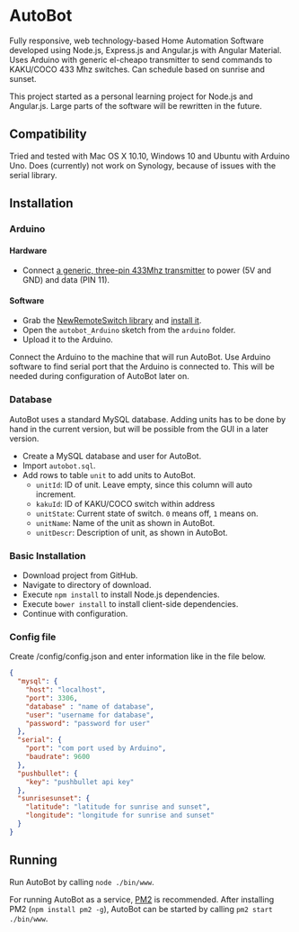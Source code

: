 # AutoBot
Fully responsive, web technology-based Home Automation Software developed using Node.js, Express.js and Angular.js with Angular Material. Uses Arduino with generic el-cheapo transmitter to send commands to KAKU/COCO 433 Mhz switches. Can schedule based on sunrise and sunset.

This project started as a personal learning project for Node.js and Angular.js. Large parts of the software will be rewritten in the future.

## Compatibility
Tried and tested with Mac OS X 10.10, Windows 10 and Ubuntu with Arduino Uno. Does (currently) not work on Synology, because of issues with the serial library.

## Installation

### Arduino
#### Hardware
* Connect [a generic, three-pin 433Mhz transmitter](http://www.hobbyelectronica.nl/product/433mhz-rf-ontvanger-zender-set/) to power (5V and GND) and data (PIN 11).

#### Software
* Grab the [NewRemoteSwitch library](https://bitbucket.org/fuzzillogic/433mhzforarduino/wiki/Home) and [install it](https://www.arduino.cc/en/Guide/Libraries).
* Open the `autobot_Arduino` sketch from the `arduino` folder.
* Upload it to the Arduino.

Connect the Arduino to the machine that will run AutoBot. Use Arduino software to find serial port that the Arduino is connected to. This will be needed during configuration of AutoBot later on.

### Database
AutoBot uses a standard MySQL database. Adding units has to be done by hand in the current version, but will be possible from the GUI in a later version.

* Create a MySQL database and user for AutoBot.
* Import `autobot.sql`.
* Add rows to table `unit` to add units to AutoBot.
  * `unitId`: ID of unit. Leave empty, since this  column will auto increment.
  * `kakuId`: ID of KAKU/COCO switch within address
  * `unitState`: Current state of switch. `0` means off, `1` means on.
  * `unitName`: Name of the unit as shown in AutoBot.
  * `unitDescr`: Description of unit, as shown in AutoBot.

### Basic Installation
* Download project from GitHub.
* Navigate to directory of download.
* Execute `npm install` to install Node.js dependencies.
* Execute `bower install` to install client-side dependencies.
* Continue with configuration.

### Config file
Create /config/config.json and enter information like in the file below.

```json
{
  "mysql": {
    "host": "localhost",
    "port": 3306,
    "database" : "name of database",
    "user": "username for database",
    "password": "password for user"
  },
  "serial": {
    "port": "com port used by Arduino",
    "baudrate": 9600
  },
  "pushbullet": {
    "key": "pushbullet api key"
  },
  "sunrisesunset": {
    "latitude": "latitude for sunrise and sunset",
    "longitude": "longitude for sunrise and sunset"
  }
}
```

## Running
Run AutoBot by calling `node ./bin/www`.

For running AutoBot as a service, [PM2](https://github.com/Unitech/pm2) is recommended. After installing PM2 (`npm install pm2 -g`), AutoBot can be started by calling `pm2 start ./bin/www`.
